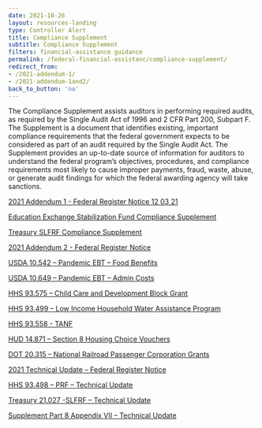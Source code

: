 ```yaml
---
date: 2021-10-26
layout: resources-landing 
type: Controller Alert
title: Compliance Supplement
subtitle: Compliance Supplement
filters: financial-assistance guidance
permalink: /federal-financial-assistanc/compliance-supplement/
redirect_from: 
- /2021-addendum-1/
- /2021-addendum-1and2/
back_to_button: 'no'
---
```


The Compliance Supplement assists auditors in performing required audits, as required by the Single Audit Act of 1996 and 2 CFR Part 200, Subpart F.  The Supplement is a document that identifies existing, important compliance requirements that the federal government expects to be considered as part of an audit required by the Single Audit Act.  The Supplement provides an up-to-date source of information for auditors to understand the federal program’s objectives, procedures, and compliance requirements most likely to cause improper payments, fraud, waste, abuse, or generate audit findings for which the federal awarding agency will take sanctions.

<p><a href="{{site.baseurl}}/assets/files/2021-26238 Federal Register Notice - 2021 Compliance Supplement Addendum 1 12 03 21.pdf"><span class="text-normal">2021 Addendum 1 - Federal Register Notice 12 03 21</span></a></p>
<p><a href="{{site.baseurl}}/assets/files/Education Exchange Stabilization Fund Compliance Supplement Addendum 1 PDF.pdf"><span class="text-normal">Education Exchange Stabilization Fund Compliance Supplement</span></a></p>
<p><a href="{{site.baseurl}}/assets/files/Treasury SLFRF Compliance Supplement Addendum 1 PDF.pdf"><span class="text-normal">Treasury SLFRF Compliance Supplement</span></a></p>
<p><a href="{{site.baseurl}}/assets/files/Addendum 2 - FR Notice.pdf"><span class="text-normal"></span>2021 Addendum 2 - Federal Register Notice</a></p>
<p><a href="{{site.baseurl}}/assets/files/USDA 10.542 Pandemic EBT-Food Benefits ADD2.pdf"><span class="text-normal"></span>USDA 10.542 – Pandemic EBT – Food Benefits</a></p>
<p><a href="{{site.baseurl}}/assets/files/USDA 10.649 Pandemic EBT-Admin Costs ADD2.pdf"><span class="text-normal"></span>USDA 10.649 – Pandemic EBT – Admin Costs</a></p>
<p><a href="{{site.baseurl}}/assets/files/HHS 93.575-Child Care and Development Block Grant ADD2.pdf"><span class="text-normal"></span>HHS 93.575 – Child Care and Development Block Grant</a></p>
<p><a href="{{site.baseurl}}/assets/files/HHS 93.499-Low Income Household Water Assistance Program ADD2.pdf"><span class="text-normal"></span>HHS 93.499 – Low Income Household Water Assistance Program</a></p>
<p><a href="{{site.baseurl}}/assets/files/HHS 93.558 - TANF ADD2.pdf"><span class="text-normal"></span>HHS 93.558 - TANF</a></p>
<p><a href="{{site.baseurl}}/assets/files/HUD 14.871-Section 8 Housing Choice Vouchers ADD2.pdf"><span class="text-normal"></span>HUD 14.871 – Section 8 Housing Choice Vouchers </a></p>
<p><a href="{{site.baseurl}}/assets/files/DOT 20.315-National Railroad Passenger Corporation Grants ADD2.pdf"><span class="text-normal"></span>DOT 20.315 – National Railroad Passenger Corporation Grants</a></p>
<p><a href="{{site.baseurl}}/assets/files/FR Notice 2021 Compliance Supplement Technical Update 04 08 22.pdf"><span class="text-normal"></span>2021 Technical Update – Federal Register Notice</a></p>
<p><a href="{{site.baseurl}}/assets/files/93.498_HHS_2021 Technical Update - FINAL 04 04 22.pdf"><span class="text-normal"></span>HHS 93.498 – PRF – Technical Update</a></p>
<p><a href="{{site.baseurl}}/assets/files/21.027 Treasury SLFRF Technical Update - Final  04 04 22.pdf"><span class="text-normal"></span>Treasury 21.027 -SLFRF – Technical Update</a></p>
<p><a href="{{site.baseurl}}/assets/files/Part 8 Appendix VII Technical Update - Final 04 04 22.pdf"><span class="text-normal"></span>Supplement Part 8 Appendix VII – Technical Update</a></p>



